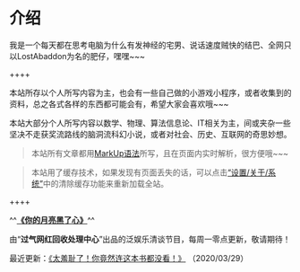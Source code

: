 # 介绍

我是一个每天都在思考电脑为什么有发神经的宅男、说话速度贼快的结巴、全网只以LostAbaddon为名的肥仔，嘿嘿~~~

++++

本站所存以个人所写内容为主，也会有一些自己做的小游戏小程序，或者收集到的资料，总之各式各样的东西都可能会有，希望大家会喜欢哦~~~

本站大部分个人所写内容以数学、物理、算法信息论、IT相关为主，间或夹杂一些坚决不走获奖流路线的脑洞流科幻小说，或者对社会、历史、互联网的奇思妙想。

>	本站所有文章都用[MarkUp语法](/page/markup)所写，且在页面内实时解析，很方便哦~~~

>	本站用了缓存技术，如果发现有页面丢失的话，可以点击[“设置/关于/系统”](/page/#/about)中的清除缓存功能来重新加载全站。


++++


^^**[《你的月亮黑了心》](/article/essay/blackmoon.md)**^^

由“__过气网红回收处理中心__”出品的泛娱乐清谈节目，每周一零点更新，敬请期待！

最近更新：[《太羞耻了！你竟然连这本书都没看！》](https://www.xiaoyuzhoufm.com/episode/60607077f3bbab83b588d434) （2020/03/29）